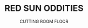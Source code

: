 ---
title: RED SUN ODDITIES
subtitle: CUTTING ROOM FLOOR
icon: file
link: /notes/cw3-oddities-and-cut-content/
linkInternal: true
showcase:
    - image: /img/cw3-oddities/bds0.jpg
    - image: /img/cw3-oddities/rook.jpg
    - image: /img/cw3-oddities/pirmed.jpg
---